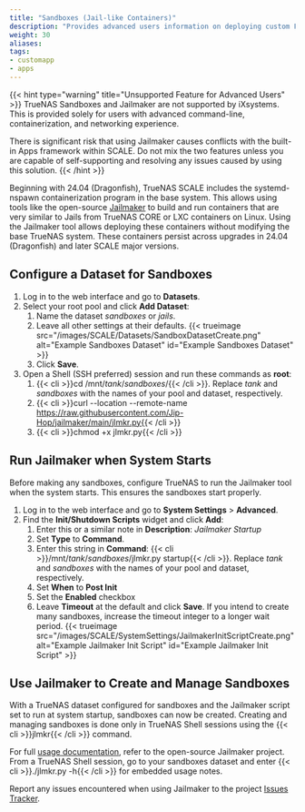 ```yaml
---
title: "Sandboxes (Jail-like Containers)"
description: "Provides advanced users information on deploying custom FreeBSD jail-like containers in SCALE."
weight: 30
aliases:
tags:
- customapp
- apps
---
```


{{< hint type="warning" title="Unsupported Feature for Advanced Users" >}}
TrueNAS Sandboxes and Jailmaker are not supported by iXsystems.
This is provided solely for users with advanced command-line, containerization, and networking experience.

There is significant risk that using Jailmaker causes conflicts with the built-in Apps framework within SCALE.
Do not mix the two features unless you are capable of self-supporting and resolving any issues caused by using this solution.
{{< /hint >}}

Beginning with 24.04 (Dragonfish), TrueNAS SCALE includes the systemd-nspawn containerization program in the base system.
This allows using tools like the open-source [Jailmaker](https://github.com/Jip-Hop/jailmaker) to build and run containers that are very similar to Jails from TrueNAS CORE or LXC containers on Linux.
Using the Jailmaker tool allows deploying these containers without modifying the base TrueNAS system.
These containers persist across upgrades in 24.04 (Dragonfish) and later SCALE major versions.

## Configure a Dataset for Sandboxes

1. Log in to the web interface and go to **Datasets**.
2. Select your root pool and click **Add Dataset**:
   1. Name the dataset *sandboxes* or *jails*.
   2. Leave all other settings at their defaults.
      {{< trueimage src="/images/SCALE/Datasets/SandboxDatasetCreate.png" alt="Example Sandboxes Dataset" id="Example Sandboxes Dataset" >}}
   3. Click **Save**.
3. Open a Shell (SSH preferred) session and run these commands as **root**:
   1. {{< cli >}}cd /mnt/*tank*/*sandboxes*/{{< /cli >}}.
      Replace *tank* and *sandboxes* with the names of your pool and dataset, respectively.
   2. {{< cli >}}curl --location --remote-name https://raw.githubusercontent.com/Jip-Hop/jailmaker/main/jlmkr.py{{< /cli >}}
   3. {{< cli >}}chmod +x jlmkr.py{{< /cli >}}

## Run Jailmaker when System Starts

Before making any sandboxes, configure TrueNAS to run the Jailmaker tool when the system starts.
This ensures the sandboxes start properly.

1. Log in to the web interface and go to **System Settings** > **Advanced**.
2. Find the **Init/Shutdown Scripts** widget and click **Add**:
   1. Enter this or a similar note in **Description**: *Jailmaker Startup*
   2. Set **Type** to **Command**.
   3. Enter this string in **Command**: {{< cli >}}/mnt/*tank*/*sandboxes*/jlmkr.py startup{{< /cli >}}.
      Replace *tank* and *sandboxes* with the names of your pool and dataset, respectively.
   4. Set **When** to **Post Init**
   5. Set the **Enabled** checkbox
   6. Leave **Timeout** at the default and click **Save**.
      If you intend to create many sandboxes, increase the timeout integer to a longer wait period.
	  {{< trueimage src="/images/SCALE/SystemSettings/JailmakerInitScriptCreate.png" alt="Example Jailmaker Init Script" id="Example Jailmaker Init Script" >}}

## Use Jailmaker to Create and Manage Sandboxes

With a TrueNAS dataset configured for sandboxes and the Jailmaker script set to run at system startup, sandboxes can now be created.
Creating and managing sandboxes is done only in TrueNAS Shell sessions using the {{< cli >}}jlmkr{{< /cli >}} command.

For full [usage documentation](https://github.com/Jip-Hop/jailmaker?tab=readme-ov-file#usage), refer to the open-source Jailmaker project.
From a TrueNAS Shell session, go to your sandboxes dataset and enter {{< cli >}}./jlmkr.py -h{{< /cli >}} for embedded usage notes.

Report any issues encountered when using Jailmaker to the project [Issues Tracker](https://github.com/Jip-Hop/jailmaker/issues).
